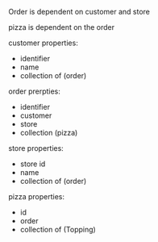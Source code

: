 Order is dependent on customer and store

pizza is dependent on the order

customer properties: 
- identifier
- name
- collection of (order)

order prerpties: 
- identifier
- customer 
- store
- collection (pizza)

store properties: 
- store id 
- name
- collection of (order)

pizza properties:
- id 
- order
- collection of (Topping)